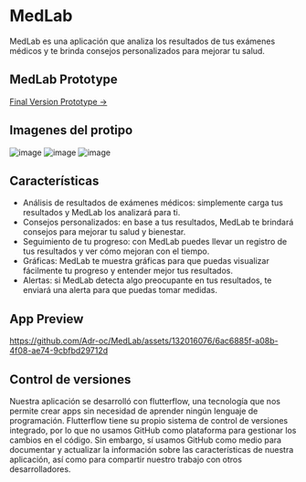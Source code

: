 # MedLab

MedLab es una aplicación que analiza los resultados de tus exámenes médicos y te brinda consejos personalizados para mejorar tu salud.

## MedLab Prototype

[Final Version Prototype ->](https://app.flutterflow.io/run/ksvOnSfpfw8GLbK8jKoQ)

## Imagenes del protipo
![image](https://github.com/Adr-oc/MedLab/assets/132016076/ddb06ca1-6471-4f38-997c-323700872ed4)
![image](https://github.com/Adr-oc/MedLab/assets/132016076/27a4ff0e-c656-4f09-af75-a8bab2f3baa4)
![image](https://github.com/Adr-oc/MedLab/assets/132016076/118d1d4d-e53d-46b5-85d3-2e416e87cb5a)

## Características

- Análisis de resultados de exámenes médicos: simplemente carga tus resultados y MedLab los analizará para ti.
- Consejos personalizados: en base a tus resultados, MedLab te brindará consejos para mejorar tu salud y bienestar.
- Seguimiento de tu progreso: con MedLab puedes llevar un registro de tus resultados y ver cómo mejoran con el tiempo.
- Gráficas: MedLab te muestra gráficas para que puedas visualizar fácilmente tu progreso y entender mejor tus resultados.
- Alertas: si MedLab detecta algo preocupante en tus resultados, te enviará una alerta para que puedas tomar medidas.

## App Preview
https://github.com/Adr-oc/MedLab/assets/132016076/6ac6885f-a08b-4f08-ae74-9cbfbd29712d

## Control de versiones
Nuestra aplicación se desarrolló con flutterflow, una tecnología que nos permite crear apps sin necesidad de aprender ningún lenguaje de programación. Flutterflow tiene su propio sistema de control de versiones integrado, por lo que no usamos GitHub como plataforma para gestionar los cambios en el código. Sin embargo, sí usamos GitHub como medio para documentar y actualizar la información sobre las características de nuestra aplicación, así como para compartir nuestro trabajo con otros desarrolladores.




